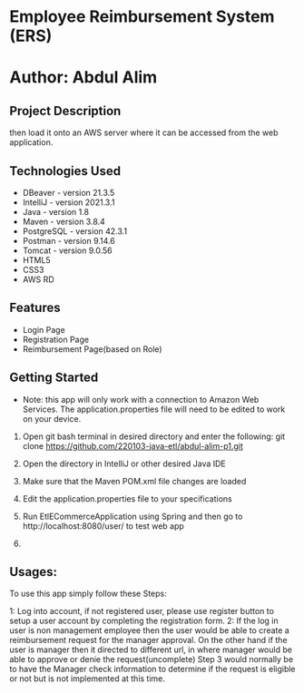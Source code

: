 # Employee Reimbursement System (ERS)
# Author: Abdul Alim

## Project Description

 then load it onto an AWS server where it can be accessed from the web application.

## Technologies Used

* DBeaver - version 21.3.5
* IntelliJ - version 2021.3.1
* Java - version 1.8
* Maven - version 3.8.4
* PostgreSQL - version 42.3.1
* Postman - version 9.14.6
* Tomcat - version 9.0.56
* HTML5
* CSS3
* AWS RD

## Features

* Login Page
* Registration Page
* Reimbursement Page(based on Role)


## Getting Started
* Note: this app will only work with a connection to Amazon Web Services. The application.properties file will need to be edited to work on your device.

1. Open git bash terminal in desired directory and enter the following: 
    git clone https://github.com/220103-java-etl/abdul-alim-p1.git

2. Open the directory in IntelliJ or other desired Java IDE

3. Make sure that the Maven POM.xml file changes are loaded

4. Edit the application.properties file to your specifications

5. Run EtlECommerceApplication using Spring and then go to http://localhost:8080/user/ to test web app
6. 

## Usages:

 To use this app simply follow these Steps: 

  1: Log into account, if not registered user, please use register button to setup a user account by completing the registration form.
  2: If the log in user is non management employee then the user would be able to create a reimbursement request for the manager approval.
  On the other hand if the user is manager then it directed to different url, in where manager would be able to approve or denie the request(uncomplete)
  Step 3 would normally be to have the Manager check information to determine if the request is eligible or not but is not implemented at this time.


